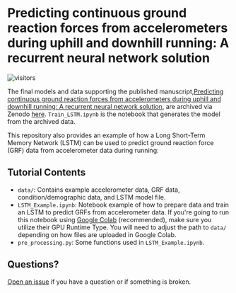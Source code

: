 # Predicting continuous ground reaction forces from accelerometers during uphill and downhill running: A recurrent neural network solution
![visitors](https://visitor-badge.laobi.icu/badge?page_id=alcantarar.Recurrent_GRF_Prediction)

The final models and data supporting the published manuscript,[Predicting continuous ground reaction 
forces from accelerometers during uphill and downhill running: A recurrent neural network 
solution](https://peerj.com/articles/12752/), are archived 
via Zenodo [here](https://zenodo.org/record/5213939). `Train_LSTM.ipynb` is the notebook that
generates the model from the archived data.

This repository also provides an example of how a Long Short-Term Memory Network (LSTM) can be used to 
predict ground reaction force (GRF) data from accelerometer data during running:

## Tutorial Contents
- `data/`: Contains example accelerometer data, GRF data, condition/demographic data, and LSTM model file. 
- `LSTM_Example.ipynb`: Notebook example of how to prepare data and train an LSTM to predict GRFs from accelerometer data.
If you're going to run this notebook using [Google Colab](https://colab.research.google.com/) (recommended), make sure 
you utilize their GPU Runtime Type. You will need to adjust the path to `data/` depending on how files are uploaded in
Google Colab.
- `pre_processing.py`: Some functions used in `LSTM_Example.ipynb`.

## Questions?
[Open an issue](https://github.com/alcantarar/Recurrent_GRF_Prediction/issues/new) if you have a question or if 
something is broken. 
